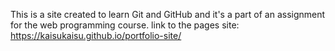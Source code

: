This is a site created to learn Git and GitHub and it's a part of an assignment for the web programming course.
link to the pages site: https://kaisukaisu.github.io/portfolio-site/

